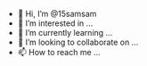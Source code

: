 - 👋 Hi, I’m @15samsam
- 👀 I’m interested in ...
- 🌱 I’m currently learning ...
- 💞️ I’m looking to collaborate on ...
- 📫 How to reach me ...

<!---
15samsam/15samsam is a ✨ special ✨ repository because its `README.md` (this file) appears on your GitHub profile.
You can click the Preview link to take a look at your changes.
--->
